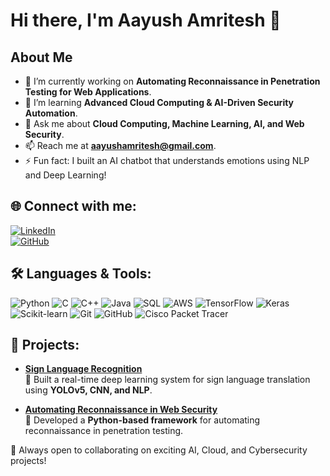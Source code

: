 # Hi there, I'm Aayush Amritesh 👋

## About Me
- 🔭 I’m currently working on **Automating Reconnaissance in Penetration Testing for Web Applications**.
- 🌱 I’m learning **Advanced Cloud Computing & AI-Driven Security Automation**.
- 💬 Ask me about **Cloud Computing, Machine Learning, AI, and Web Security**.
- 📫 Reach me at **[aayushamritesh@gmail.com](mailto:aayushamritesh@gmail.com)**.
- ⚡ Fun fact: I built an AI chatbot that understands emotions using NLP and Deep Learning!

## 🌐 Connect with me:
[![LinkedIn](https://img.shields.io/badge/LinkedIn-blue?logo=linkedin)](https://www.linkedin.com/in/aayush-amritesh-64b346220/)  
[![GitHub](https://img.shields.io/badge/GitHub-black?logo=github)](https://github.com/Ay-ritesh)

## 🛠️ Languages & Tools:
![Python](https://img.shields.io/badge/Python-blue?logo=python)
![C](https://img.shields.io/badge/C-blue?logo=c)
![C++](https://img.shields.io/badge/C++-blue?logo=c%2B%2B)
![Java](https://img.shields.io/badge/Java-orange?logo=java)
![SQL](https://img.shields.io/badge/SQL-blue?logo=database)
![AWS](https://img.shields.io/badge/AWS-orange?logo=amazonaws)
![TensorFlow](https://img.shields.io/badge/TensorFlow-orange?logo=tensorflow)
![Keras](https://img.shields.io/badge/Keras-red?logo=keras)
![Scikit-learn](https://img.shields.io/badge/Scikit--Learn-orange?logo=scikitlearn)
![Git](https://img.shields.io/badge/Git-black?logo=git)
![GitHub](https://img.shields.io/badge/GitHub-black?logo=github)
![Cisco Packet Tracer](https://img.shields.io/badge/Cisco_Packet_Tracer-blue?logo=cisco)

## 🚀 Projects:
- **[Sign Language Recognition](https://github.com/Ay-ritesh/Sign-Language-Recognition)**  
  🔹 Built a real-time deep learning system for sign language translation using **YOLOv5, CNN, and NLP**.

- **[Automating Reconnaissance in Web Security](https://github.com/Ay-ritesh/Automating-Reconnaissance)**  
  🔹 Developed a **Python-based framework** for automating reconnaissance in penetration testing.

🎯 Always open to collaborating on exciting AI, Cloud, and Cybersecurity projects!
